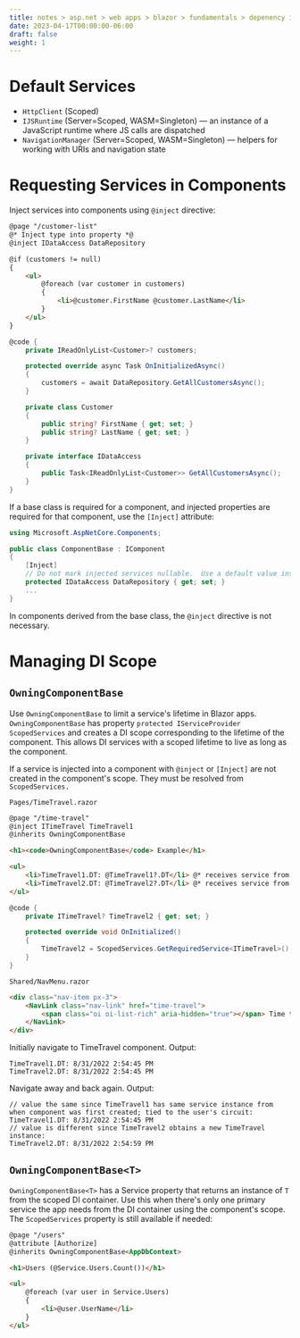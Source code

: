 ```yaml
---
title: notes > asp.net > web apps > blazor > fundamentals > depenency injection
date: 2023-04-17T00:00:00-06:00
draft: false
weight: 1
---
```


# Default Services
- `HttpClient` (Scoped)
- `IJSRuntime` (Server=Scoped, WASM=Singleton) — an instance of a JavaScript runtime where JS calls are dispatched
- `NavigationManager` (Server=Scoped, WASM=Singleton) — helpers for working with URIs and navigation state

# Requesting Services in Components
Inject services into components using `@inject` directive:  
```html
@page "/customer-list"
@* Inject type into property *@
@inject IDataAccess DataRepository

@if (customers != null)
{
    <ul>
        @foreach (var customer in customers)
        {
            <li>@customer.FirstName @customer.LastName</li>
        }
    </ul>
}
```
```cs
@code {
    private IReadOnlyList<Customer>? customers;

    protected override async Task OnInitializedAsync()
    {
        customers = await DataRepository.GetAllCustomersAsync();
    }

    private class Customer
    {
        public string? FirstName { get; set; }
        public string? LastName { get; set; }
    }

    private interface IDataAccess
    {
        public Task<IReadOnlyList<Customer>> GetAllCustomersAsync();
    }
}
```
If a base class is required for a component, and injected properties are required for that component, use the `[Inject]` attribute:
```cs
using Microsoft.AspNetCore.Components;

public class ComponentBase : IComponent
{
    [Inject]
    // Do not mark injected services nullable.  Use a default value instead.
    protected IDataAccess DataRepository { get; set; }
    ...
}
```
In components derived from the base class, the `@inject` directive is not necessary.

# Managing DI Scope
## `OwningComponentBase`
Use `OwningComponentBase` to limit a service's lifetime in Blazor apps.  `OwningComponentBase` has property `protected IServiceProvider ScopedServices` and creates a DI scope corresponding to the lifetime of the component.  This allows DI services with a scoped lifetime to live as long as the component.

If a service is injected into a component with `@inject` or `[Inject]` are not created in the component's scope.  They must be resolved from `ScopedServices.`

`Pages/TimeTravel.razor`
```html
@page "/time-travel"
@inject ITimeTravel TimeTravel1
@inherits OwningComponentBase

<h1><code>OwningComponentBase</code> Example</h1>

<ul>
    <li>TimeTravel1.DT: @TimeTravel1?.DT</li> @* receives service from DI container *@
    <li>TimeTravel2.DT: @TimeTravel2?.DT</li> @* receives service from OwningComponentBase.ScopedServices *@
</ul>
```
```cs
@code {
    private ITimeTravel? TimeTravel2 { get; set; }

    protected override void OnInitialized()
    {
        TimeTravel2 = ScopedServices.GetRequiredService<ITimeTravel>();
    }
}
```
`Shared/NavMenu.razor`
```html
<div class="nav-item px-3">
    <NavLink class="nav-link" href="time-travel">
        <span class="oi oi-list-rich" aria-hidden="true"></span> Time travel
    </NavLink>
</div>
```
Initially navigate to TimeTravel component.  Output:
```
TimeTravel1.DT: 8/31/2022 2:54:45 PM
TimeTravel2.DT: 8/31/2022 2:54:45 PM
```
Navigate away and back again.  Output:
```
// value the same since TimeTravel1 has same service instance from when component was first created; tied to the user's circuit:
TimeTravel1.DT: 8/31/2022 2:54:45 PM 
// value is different since TimeTravel2 obtains a new TimeTravel instance:
TimeTravel2.DT: 8/31/2022 2:54:59 PM
```

## `OwningComponentBase<T>`
`OwningComponentBase<T>` has a Service property that returns an instance of `T` from the scoped DI container.  Use this when there's only one primary service the app needs from the DI container using the component's scope.  The `ScopedServices` property is still available if needed:
```html
@page "/users"
@attribute [Authorize]
@inherits OwningComponentBase<AppDbContext>

<h1>Users (@Service.Users.Count())</h1>

<ul>
    @foreach (var user in Service.Users)
    {
        <li>@user.UserName</li>
    }
</ul>
```


